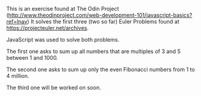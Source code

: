 This is an exercise found at The Odin Project (http://www.theodinproject.com/web-development-101/javascript-basics?ref=lnav)
It solves the first three (two so far) Euler Problems found at https://projecteuler.net/archives.

JavaScript was used to solve both problems.

The first one asks to sum up all numbers that are multiples of 3 and 5 between 1 and 1000.

The second one asks to sum up only the even Fibonacci numbers from 1 to 4 million.

The third one will be worked on soon.
